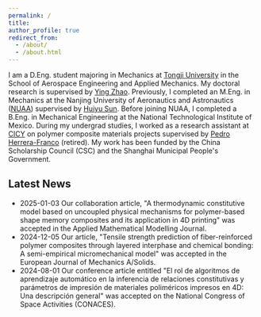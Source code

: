 ```yaml
---
permalink: /
title: 
author_profile: true
redirect_from:    
  - /about/
  - /about.html
---
```


I am a D.Eng. student majoring in Mechanics at [Tongji University](https://en.tongji.edu.cn/p/#/) in the School of Aerospace Engineering and Applied Mechanics. My doctoral research is supervised by [Ying Zhao](http://www.yingzhaotj.cn/). Previously, I completed an M.Eng. in Mechanics at the Nanjing University of Aeronautics and Astronautics ([NUAA](http://nuaa.edu.cn/)) supervised by [Huiyu Sun](http://faculty.nuaa.edu.cn/shy/en/index/18666/list/index.htm). Before joining NUAA, I completed a B.Eng. in Mechanical Engineering at the National Technological Institute of Mexico. During my undergrad studies, I worked as a research assistant at [CICY](https://www.cicy.mx/english) on polymer composite materials projects supervised by [Pedro Herrera-Franco](https://www.researchgate.net/profile/Pedro-Herrera-Franco) (retired). My work has been funded by the China Scholarship Council (CSC) and the Shanghai Municipal People's Government.  


## Latest News
* 2025-01-03 Our collaboration article, "A thermodynamic constitutive model based on uncoupled physical mechanisms for polymer-based shape memory composites and its application in 4D printing" was accepted in the Applied Mathematical Modelling Journal.
* 2024-12-05 Our article, "Tensile strength prediction of fiber-reinforced polymer composites through layered interphase and chemical bonding: A semi-empirical micromechanical model" was accepted in the European Journal of Mechanics A/Solids.
* 2024-08-01 Our conference article entitled "El rol de algoritmos de aprendizaje automático en la inferencia de relaciones constitutivas y parámetros de impresión de materiales poliméricos impresos en 4D: Una descripción general" was accepted on the National Congress of Space Activities (CONACES). 


